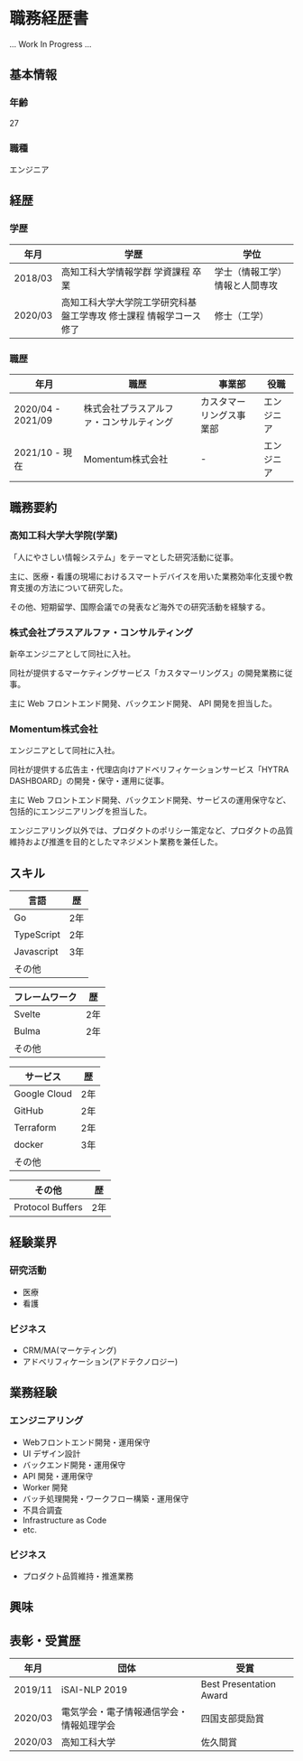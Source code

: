# 職務経歴書

... Work In Progress ...

## 基本情報

### 年齢

27

### 職種

エンジニア

## 経歴

### 学歴

| 年月     | 学歴                                                    | 学位                      |
| ------- | ------------------------------------------------------- | ------------------------ |
| 2018/03 | 高知工科大学情報学群 学資課程 卒業                            | 学士（情報工学） 情報と人間専攻 |
| 2020/03 | 高知工科大学大学院工学研究科基盤工学専攻 修士課程 情報学コース 修了 | 修士（工学）                 |

### 職歴

| 年月               | 職歴                          |　事業部               | 役職    |
| ----------------- | ----------------------------- | ------------------ | ------- |
| 2020/04 - 2021/09 | 株式会社プラスアルファ・コンサルティング | カスタマーリングス事業部 | エンジニア |
| 2021/10 - 現在     | Momentum株式会社               | -                  | エンジニア |

## 職務要約

### 高知工科大学大学院(学業)

「人にやさしい情報システム」をテーマとした研究活動に従事。

主に、医療・看護の現場におけるスマートデバイスを用いた業務効率化支援や教育支援の方法について研究した。

その他、短期留学、国際会議での発表など海外での研究活動を経験する。

### 株式会社プラスアルファ・コンサルティング

新卒エンジニアとして同社に入社。

同社が提供するマーケティングサービス「カスタマーリングス」の開発業務に従事。

主に Web フロントエンド開発、バックエンド開発、 API 開発を担当した。

### Momentum株式会社

エンジニアとして同社に入社。

同社が提供する広告主・代理店向けアドベリフィケーションサービス「HYTRA DASHBOARD」の開発・保守・運用に従事。

主に Web フロントエンド開発、バックエンド開発、サービスの運用保守など、包括的にエンジニアリングを担当した。

エンジニアリング以外では、プロダクトのポリシー策定など、プロダクトの品質維持および推進を目的としたマネジメント業務を兼任した。

## スキル

| 言語        | 歴  |
| ---------- | --- |
| Go         | 2年 |
| TypeScript | 2年 |
| Javascript | 3年 |
| その他      |     |

| フレームワーク | 歴  |
| ---------- | --- |
| Svelte     | 2年 |
| Bulma      | 2年 |
| その他      |     |

| サービス       | 歴  |
| ------------ | --- |
| Google Cloud | 2年 |
| GitHub       | 2年 |
| Terraform    | 2年 |
| docker       | 3年 |
| その他        |     |

| その他            | 歴  |
| ---------------- | --- |
| Protocol Buffers | 2年 |

## 経験業界

### 研究活動

- 医療
- 看護

### ビジネス

- CRM/MA(マーケティング)
- アドベリフィケーション(アドテクノロジー)

## 業務経験

### エンジニアリング

- Webフロントエンド開発・運用保守
- UI デザイン設計
- バックエンド開発・運用保守
- API 開発・運用保守
- Worker 開発
- バッチ処理開発・ワークフロー構築・運用保守
- 不具合調査
- Infrastructure as Code
- etc.

### ビジネス

- プロダクト品質維持・推進業務

## 興味

## 表彰・受賞歴

| 年月     | 団体                             | 受賞                    |
| ------- | ------------------------------- | ----------------------- |
| 2019/11 | iSAI-NLP 2019                   | Best Presentation Award |
| 2020/03 | 電気学会・電子情報通信学会・情報処理学会 | 四国支部奨励賞            |
| 2020/03 | 高知工科大学                       | 佐久間賞                 |
